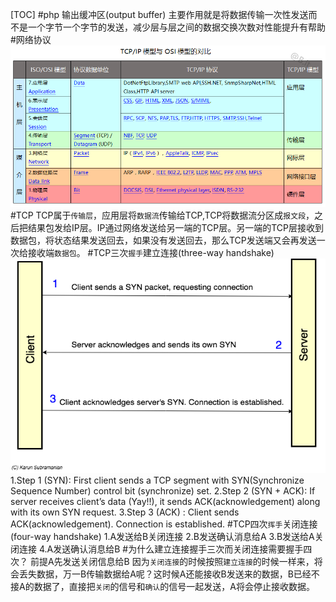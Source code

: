 [TOC]
#php 输出缓冲区(output buffer)
主要作用就是将数据传输一次性发送而不是一个字节一个字节的发送，减少层与层之间的数据交换次数对性能提升有帮助
#网络协议
![](./networkPotocol.png)
#TCP
TCP属于`传输层`，应用层将`数据流`传输给TCP,TCP将数据流分区成`报文段`，之后把结果包发给IP层。IP通过网络发送给另一端的TCP层。另一端的TCP层接收到数据包，将状态结果发送回去，如果没有发送回去，那么TCP发送端又会再发送一次给接收端`数据包`。
#TCP三次`握手`建立连接(three-way handshake)
![](./tcp-hand-shake.png)
1.Step 1 (SYN):
First client sends a TCP segment with SYN(Synchronize Sequence Number) control bit (synchronize) set.
2.Step 2 (SYN + ACK): 
If server receives client’s data (Yay!!), it sends ACK(acknowledgement) along with its own SYN request.
3.Step 3 (ACK) : 
Client sends ACK(acknowledgement). Connection is established.
#TCP四次`挥手`关闭连接(four-way handshake)
1.A发送给B关闭连接
2.B发送确认消息给A
3.B发送给A关闭连接
4.A发送确认消息给B
#为什么建立连接握手三次而关闭连接需要握手四次？
前提A先发送关闭信息给B
因为`关闭连接`的时候按照`建立连接`的时候一样来，将会丢失数据，万一B传输数据给A呢？这时候A还能接收B发送来的数据，B已经不接A的数据了，直接把`关闭`的信号和`确认`的信号一起发送，A将会停止接收数据。